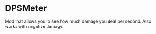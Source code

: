 # DPSMeter
Mod that allows you to see how much damage you deal per second. Also works with negative damage.
